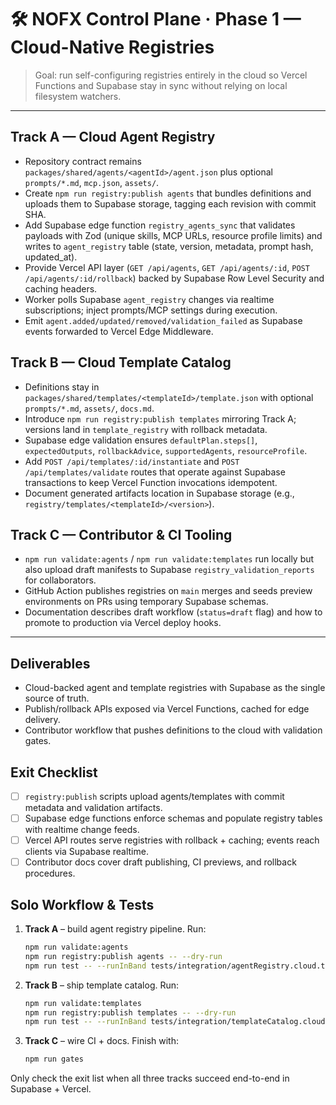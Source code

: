 # 🛠️ NOFX Control Plane · Phase 1 — Cloud-Native Registries

> Goal: run self-configuring registries entirely in the cloud so Vercel Functions and Supabase stay in sync without relying on local filesystem watchers.

---

## Track A — Cloud Agent Registry
- Repository contract remains `packages/shared/agents/<agentId>/agent.json` plus optional `prompts/*.md`, `mcp.json`, `assets/`.
- Create `npm run registry:publish agents` that bundles definitions and uploads them to Supabase storage, tagging each revision with commit SHA.
- Add Supabase edge function `registry_agents_sync` that validates payloads with Zod (unique skills, MCP URLs, resource profile limits) and writes to `agent_registry` table (state, version, metadata, prompt hash, updated_at).
- Provide Vercel API layer (`GET /api/agents`, `GET /api/agents/:id`, `POST /api/agents/:id/rollback`) backed by Supabase Row Level Security and caching headers.
- Worker polls Supabase `agent_registry` changes via realtime subscriptions; inject prompts/MCP settings during execution.
- Emit `agent.added/updated/removed/validation_failed` as Supabase events forwarded to Vercel Edge Middleware.

## Track B — Cloud Template Catalog
- Definitions stay in `packages/shared/templates/<templateId>/template.json` with optional `prompts/*.md`, `assets/`, `docs.md`.
- Introduce `npm run registry:publish templates` mirroring Track A; versions land in `template_registry` with rollback metadata.
- Supabase edge validation ensures `defaultPlan.steps[]`, `expectedOutputs`, `rollbackAdvice`, `supportedAgents`, `resourceProfile`.
- Add `POST /api/templates/:id/instantiate` and `POST /api/templates/validate` routes that operate against Supabase transactions to keep Vercel Function invocations idempotent.
- Document generated artifacts location in Supabase storage (e.g., `registry/templates/<templateId>/<version>`).

## Track C — Contributor & CI Tooling
- `npm run validate:agents` / `npm run validate:templates` run locally but also upload draft manifests to Supabase `registry_validation_reports` for collaborators.
- GitHub Action publishes registries on `main` merges and seeds preview environments on PRs using temporary Supabase schemas.
- Documentation describes draft workflow (`status=draft` flag) and how to promote to production via Vercel deploy hooks.

---

## Deliverables
- Cloud-backed agent and template registries with Supabase as the single source of truth.
- Publish/rollback APIs exposed via Vercel Functions, cached for edge delivery.
- Contributor workflow that pushes definitions to the cloud with validation gates.

## Exit Checklist
- [ ] `registry:publish` scripts upload agents/templates with commit metadata and validation artifacts.
- [ ] Supabase edge functions enforce schemas and populate registry tables with realtime change feeds.
- [ ] Vercel API routes serve registries with rollback + caching; events reach clients via Supabase realtime.
- [ ] Contributor docs cover draft publishing, CI previews, and rollback procedures.

## Solo Workflow & Tests
1. **Track A** – build agent registry pipeline. Run:
   ```bash
   npm run validate:agents
   npm run registry:publish agents -- --dry-run
   npm run test -- --runInBand tests/integration/agentRegistry.cloud.test.ts
   ```
2. **Track B** – ship template catalog. Run:
   ```bash
   npm run validate:templates
   npm run registry:publish templates -- --dry-run
   npm run test -- --runInBand tests/integration/templateCatalog.cloud.test.ts
   ```
3. **Track C** – wire CI + docs. Finish with:
   ```bash
   npm run gates
   ```
Only check the exit list when all three tracks succeed end-to-end in Supabase + Vercel.
